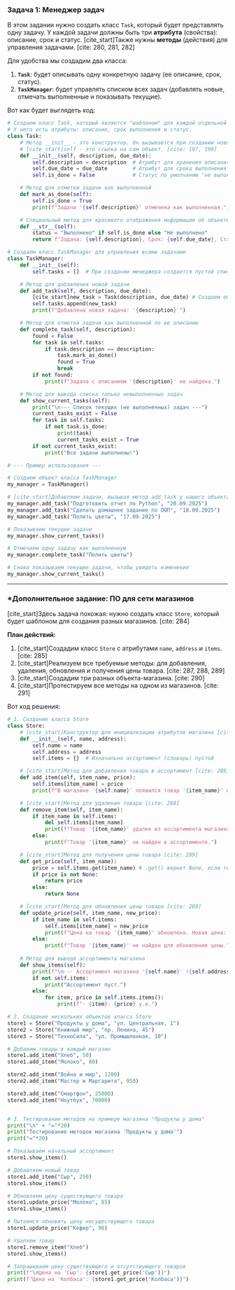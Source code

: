 ### Задача 1: Менеджер задач

В этом задании нужно создать класс `Task`, который будет представлять одну задачу. У каждой задачи должны быть три **атрибута** (свойства): описание, срок и статус. [cite\_start]Также нужны **методы** (действия) для управления задачами. [cite: 280, 281, 282]

Для удобства мы создадим два класса:

1.  **`Task`**: будет описывать одну конкретную задачу (ее описание, срок, статус).
2.  **`TaskManager`**: будет управлять списком всех задач (добавлять новые, отмечать выполненные и показывать текущие).

Вот как будет выглядеть код:

```python
# Создаем класс Task, который является "шаблоном" для каждой отдельной задачи.
# У него есть атрибуты: описание, срок выполнения и статус.
class Task:
    # Метод __init__ - это конструктор. Он вызывается при создании нового объекта класса.
    # [cite_start]self - это ссылка на сам объект. [cite: 197, 199]
    def __init__(self, description, due_date):
        self.description = description  # Атрибут для хранения описания
        self.due_date = due_date        # Атрибут для срока выполнения
        self.is_done = False            # Статус по умолчанию "не выполнено"

    # Метод для отметки задачи как выполненной
    def mark_as_done(self):
        self.is_done = True
        print(f"Задача '{self.description}' отмечена как выполненная.")

    # Специальный метод для красивого отображения информации об объекте при печати
    def __str__(self):
        status = "Выполнено" if self.is_done else "Не выполнено"
        return f"Задача: {self.description}, Срок: {self.due_date}, Статус: {status}"

# Создаем класс TaskManager для управления всеми задачами
class TaskManager:
    def __init__(self):
        self.tasks = []  # При создании менеджера создается пустой список для хранения задач

    # Метод для добавления новой задачи
    def add_task(self, description, due_date):
        [cite_start]new_task = Task(description, due_date) # Создаем объект (экземпляр) класса Task [cite: 79]
        self.tasks.append(new_task)
        print(f"Добавлена новая задача: '{description}'")

    # Метод для отметки задачи как выполненной по ее описанию
    def complete_task(self, description):
        found = False
        for task in self.tasks:
            if task.description == description:
                task.mark_as_done()
                found = True
                break
        if not found:
            print(f"Задача с описанием '{description}' не найдена.")

    # Метод для вывода списка только невыполненных задач
    def show_current_tasks(self):
        print("\n--- Список текущих (не выполненных) задач ---")
        current_tasks_exist = False
        for task in self.tasks:
            if not task.is_done:
                print(task)
                current_tasks_exist = True
        if not current_tasks_exist:
            print("Все задачи выполнены!")

# --- Пример использования ---

# Создаем объект класса TaskManager
my_manager = TaskManager()

# [cite_start]Добавляем задачи, вызывая метод add_task у нашего объекта [cite: 253]
my_manager.add_task("Подготовить отчет по Python", "20.09.2025")
my_manager.add_task("Сделать домашнее задание по ООП", "18.09.2025")
my_manager.add_task("Полить цветы", "17.09.2025")

# Показываем текущие задачи
my_manager.show_current_tasks()

# Отмечаем одну задачу как выполненную
my_manager.complete_task("Полить цветы")

# Снова показываем текущие задачи, чтобы увидеть изменения
my_manager.show_current_tasks()
```

-----

### \*Дополнительное задание: ПО для сети магазинов

[cite\_start]Здесь задача похожая: нужно создать класс `Store`, который будет шаблоном для создания разных магазинов. [cite: 284]

**План действий:**

1.  [cite\_start]Создадим класс `Store` с атрибутами `name`, `address` и `items`. [cite: 285]
2.  [cite\_start]Реализуем все требуемые методы: для добавления, удаления, обновления и получения цены товара. [cite: 287, 288, 289]
3.  [cite\_start]Создадим три разных объекта-магазина. [cite: 290]
4.  [cite\_start]Протестируем все методы на одном из магазинов. [cite: 291]

Вот код решения:

```python
# 1. Создание класса Store
class Store:
    # [cite_start]Конструктор для инициализации атрибутов магазина [cite: 303]
    def __init__(self, name, address):
        self.name = name
        self.address = address
        self.items = {}  # Изначально ассортимент (словарь) пустой

    # [cite_start]Метод для добавления товара в ассортимент [cite: 288]
    def add_item(self, item_name, price):
        self.items[item_name] = price
        print(f"В магазине '{self.name}' появился товар '{item_name}' по цене {price}.")

    # [cite_start]Метод для удаления товара [cite: 288]
    def remove_item(self, item_name):
        if item_name in self.items:
            del self.items[item_name]
            print(f"Товар '{item_name}' удален из ассортимента магазина '{self.name}'.")
        else:
            print(f"Товар '{item_name}' не найден в ассортименте.")

    # [cite_start]Метод для получения цены товара [cite: 289]
    def get_price(self, item_name):
        price = self.items.get(item_name) # .get() вернет None, если товара нет
        if price is not None:
            return price
        else:
            return None

    # [cite_start]Метод для обновления цены товара [cite: 289]
    def update_price(self, item_name, new_price):
        if item_name in self.items:
            self.items[item_name] = new_price
            print(f"Цена на товар '{item_name}' обновлена. Новая цена: {new_price}.")
        else:
            print(f"Товар '{item_name}' не найден для обновления цены.")
    
    # Метод для вывода ассортимента магазина
    def show_items(self):
        print(f"\n--- Ассортимент магазина '{self.name}' ({self.address}) ---")
        if not self.items:
            print("Ассортимент пуст.")
        else:
            for item, price in self.items.items():
                print(f"- {item}: {price} у.е.")

# 2. Создание нескольких объектов класса Store
store1 = Store("Продукты у дома", "ул. Центральная, 1")
store2 = Store("Книжный мир", "пр. Ленина, 45")
store3 = Store("ТехноСила", "ул. Промышленная, 10")

# Добавим товары в каждый магазин
store1.add_item("Хлеб", 50)
store1.add_item("Молоко", 80)

store2.add_item("Война и мир", 1200)
store2.add_item("Мастер и Маргарита", 950)

store3.add_item("Смартфон", 25000)
store3.add_item("Ноутбук", 70000)


# 3. Тестирование методов на примере магазина "Продукты у дома"
print("\n" + "="*20)
print("Тестирование методов магазина 'Продукты у дома'")
print("="*20)

# Показываем начальный ассортимент
store1.show_items()

# Добавляем новый товар
store1.add_item("Сыр", 250)
store1.show_items()

# Обновляем цену существующего товара
store1.update_price("Молоко", 85)
store1.show_items()

# Пытаемся обновить цену несуществующего товара
store1.update_price("Кефир", 90)

# Удаляем товар
store1.remove_item("Хлеб")
store1.show_items()

# Запрашиваем цену существующего и отсутствующего товаров
print(f"\nЦена на 'Сыр': {store1.get_price('Сыр')}")
print(f"Цена на 'Колбаса': {store1.get_price('Колбаса')}")
```